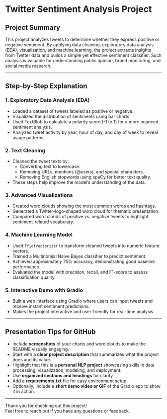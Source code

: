 # Twitter Sentiment Analysis Project

## Project Summary
This project analyzes tweets to determine whether they express positive or negative sentiment. By applying data cleaning, exploratory data analysis (EDA), visualization, and machine learning, the project extracts insights from Twitter data and builds a simple yet effective sentiment classifier. Such analysis is valuable for understanding public opinion, brand monitoring, and social media research.

---

## Step-by-Step Explanation

### 1. Exploratory Data Analysis (EDA)
- Loaded a dataset of tweets labeled as positive or negative.
- Visualized the distribution of sentiments using bar charts.
- Used TextBlob to calculate a polarity score (-1 to 1) for a more nuanced sentiment analysis.
- Analyzed tweet activity by year, hour of day, and day of week to reveal usage patterns.

### 2. Text Cleaning
- Cleaned the tweet texts by:
  - Converting text to lowercase.
  - Removing URLs, mentions (@users), and special characters.
  - Removing English stopwords using spaCy for better text quality.
- These steps help improve the model’s understanding of the data.

### 3. Advanced Visualizations
- Created word clouds showing the most common words and hashtags.
- Generated a Twitter-logo-shaped word cloud for thematic presentation.
- Compared word clouds of positive vs. negative tweets to highlight sentiment-related vocabulary.

### 4. Machine Learning Model
- Used `TfidfVectorizer` to transform cleaned tweets into numeric feature vectors.
- Trained a Multinomial Naive Bayes classifier to predict sentiment.
- Achieved approximately 75% accuracy, demonstrating good baseline performance.
- Evaluated the model with precision, recall, and F1-score to assess classification quality.

### 5. Interactive Demo with Gradio
- Built a web interface using Gradio where users can input tweets and receive instant sentiment predictions.
- Makes the project interactive and user-friendly for real-time analysis.

---

## Presentation Tips for GitHub

- Include **screenshots** of your charts and word clouds to make the README visually engaging.
- Start with a **clear project description** that summarizes what the project does and its value.
- Highlight that this is a **personal NLP project** showcasing skills in data processing, visualization, modeling, and deployment.
- Use **organized sections and headings** for clarity.
- Add a **requirements.txt** file for easy environment setup.
- Optionally, include a **short demo video or GIF** of the Gradio app to show it in action.

---

Thank you for checking out this project!  
Feel free to reach out if you have any questions or feedback.

